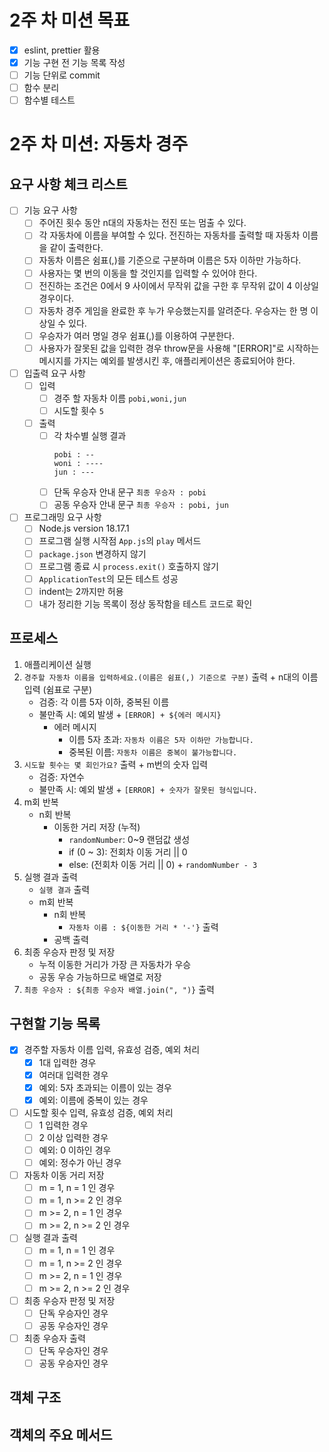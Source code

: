 # 2주 차 미션 목표

- [x] eslint, prettier 활용
- [x] 기능 구현 전 기능 목록 작성
- [ ] 기능 단위로 commit
- [ ] 함수 분리
- [ ] 함수별 테스트

# 2주 차 미션: 자동차 경주

## 요구 사항 체크 리스트

- [ ] 기능 요구 사항
  - [ ] 주어진 횟수 동안 n대의 자동차는 전진 또는 멈출 수 있다.
  - [ ] 각 자동차에 이름을 부여할 수 있다. 전진하는 자동차를 출력할 때 자동차 이름을 같이 출력한다.
  - [ ] 자동차 이름은 쉼표(,)를 기준으로 구분하며 이름은 5자 이하만 가능하다.
  - [ ] 사용자는 몇 번의 이동을 할 것인지를 입력할 수 있어야 한다.
  - [ ] 전진하는 조건은 0에서 9 사이에서 무작위 값을 구한 후 무작위 값이 4 이상일 경우이다.
  - [ ] 자동차 경주 게임을 완료한 후 누가 우승했는지를 알려준다. 우승자는 한 명 이상일 수 있다.
  - [ ] 우승자가 여러 명일 경우 쉼표(,)를 이용하여 구분한다.
  - [ ] 사용자가 잘못된 값을 입력한 경우 throw문을 사용해 "[ERROR]"로 시작하는 메시지를 가지는 예외를 발생시킨 후, 애플리케이션은 종료되어야 한다.
- [ ] 입출력 요구 사항
  - [ ] 입력
    - [ ] 경주 할 자동차 이름 `pobi,woni,jun`
    - [ ] 시도할 횟수 `5`
  - [ ] 출력
    - [ ] 각 차수별 실행 결과
      ```
      pobi : --
      woni : ----
      jun : ---
      ```
    - [ ] 단독 우승자 안내 문구 `최종 우승자 : pobi`
    - [ ] 공동 우승자 안내 문구 `최종 우승자 : pobi, jun`
- [ ] 프로그래밍 요구 사항
  - [ ] Node.js version 18.17.1
  - [ ] 프로그램 실행 시작점 `App.js`의 `play` 메서드
  - [ ] `package.json` 변경하지 않기
  - [ ] 프로그램 종료 시 `process.exit()` 호출하지 않기
  - [ ] `ApplicationTest`의 모든 테스트 성공
  - [ ] indent는 2까지만 허용
  - [ ] 내가 정리한 기능 목록이 정상 동작함을 테스트 코드로 확인

## 프로세스

1. 애플리케이션 실행
2. `경주할 자동차 이름을 입력하세요.(이름은 쉼표(,) 기준으로 구분)` 출력 + n대의 이름 입력 (쉼표로 구분)
   - 검증: 각 이름 5자 이하, 중복된 이름
   - 불만족 시: 예외 발생 + `[ERROR] + ${에러 메시지}`
     - 에러 메시지
       - 이름 5자 초과: `자동차 이름은 5자 이하만 가능합니다.`
       - 중복된 이름: `자동차 이름은 중복이 불가능합니다.`
3. `시도할 횟수는 몇 회인가요?` 출력 + m번의 숫자 입력
   - 검증: 자연수
   - 불만족 시: 예외 발생 + `[ERROR] + 숫자가 잘못된 형식입니다.`
4. m회 반복
   - n회 반복
     - 이동한 거리 저장 (누적)
       - `randomNumber`: 0~9 랜덤값 생성
       - if (0 ~ 3): 전회차 이동 거리 || 0
       - else: (전회차 이동 거리 || 0) + `randomNumber - 3`
5. 실행 결과 출력
   - `실행 결과` 출력
   - m회 반복
     - n회 반복
       - `자동차 이름 : ${이동한 거리 * '-'}` 출력
     - 공백 출력
6. 최종 우승자 판정 및 저장
   - 누적 이동한 거리가 가장 큰 자동차가 우승
   - 공동 우승 가능하므로 배열로 저장
7. `최종 우승자 : ${최종 우승자 배열.join(", ")}` 출력

## 구현할 기능 목록

- [x] 경주할 자동차 이름 입력, 유효성 검증, 예외 처리
  - [x] 1대 입력한 경우
  - [x] 여러대 입력한 경우
  - [x] 예외: 5자 초과되는 이름이 있는 경우
  - [x] 예외: 이름에 중복이 있는 경우
- [ ] 시도할 횟수 입력, 유효성 검증, 예외 처리
  - [ ] 1 입력한 경우
  - [ ] 2 이상 입력한 경우
  - [ ] 예외: 0 이하인 경우
  - [ ] 예외: 정수가 아닌 경우
- [ ] 자동차 이동 거리 저장
  - [ ] m = 1, n = 1 인 경우
  - [ ] m = 1, n >= 2 인 경우
  - [ ] m >= 2, n = 1 인 경우
  - [ ] m >= 2, n >= 2 인 경우
- [ ] 실행 결과 출력
  - [ ] m = 1, n = 1 인 경우
  - [ ] m = 1, n >= 2 인 경우
  - [ ] m >= 2, n = 1 인 경우
  - [ ] m >= 2, n >= 2 인 경우
- [ ] 최종 우승자 판정 및 저장
  - [ ] 단독 우승자인 경우
  - [ ] 공동 우승자인 경우
- [ ] 최종 우승자 출력
  - [ ] 단독 우승자인 경우
  - [ ] 공동 우승자인 경우

## 객체 구조

## 객체의 주요 메서드
